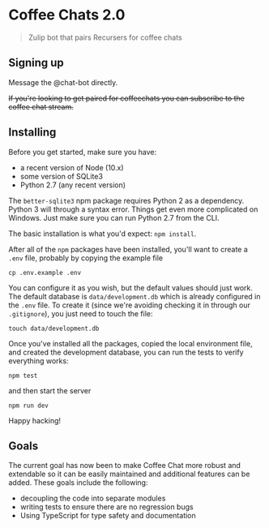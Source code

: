 # Coffee Chats 2.0
> Zulip bot that pairs Recursers for coffee chats

## Signing up  
Message the @chat-bot directly.

~~If you're looking to get paired for coffeechats you can subscribe to the coffee chat stream.~~

## Installing

Before you get started, make sure you have:

* a recent version of Node (10.x) 
* some version of SQLite3
* Python 2.7 (any recent version)

The `better-sqlite3` npm package requires Python 2 as a dependency. Python 3 will through a syntax error. Things get even more complicated on Windows. Just make sure you can run Python 2.7 from the CLI.

The basic installation is what you'd expect: `npm install`.

After all of the `npm` packages have been installed, you'll want to create a `.env` file, probably by copying the example file

```
cp .env.example .env
```

You can configure it as you wish, but the default values should just work. The default database is `data/development.db` which is already configured in the `.env` file. To create it (since we're avoiding checking it in through our `.gitignore`), you just need to touch the file:

```
touch data/development.db
```

Once you've installed all the packages, copied the local environment file, and created the development database, you can run the tests to verify everything works:

```
npm test
```

and then start the server

```
npm run dev
```

Happy hacking!

## Goals
The current goal has now been to make Coffee Chat more robust and extendable so it can be easily maintained and additional features can be added. These goals include the following:

* decoupling the code into separate modules
* writing tests to ensure there are no regression bugs
* Using TypeScript for type safety and documentation
